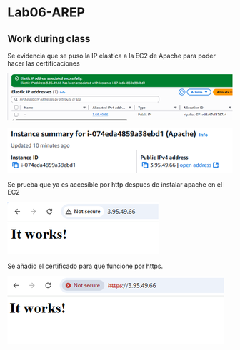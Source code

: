 # Lab06-AREP

## Work during class

Se evidencia que se puso la IP elastica a la EC2 de Apache para poder hacer las certificaciones

![descripcion](img/img_2.png)

![descripcion](img/img_1.png)

Se prueba que ya es accesible por http despues de instalar apache en el EC2

![descripcion](img/img.png)

Se añadio el certificado para que funcione por https.

![descripcion](img/img_3.png)